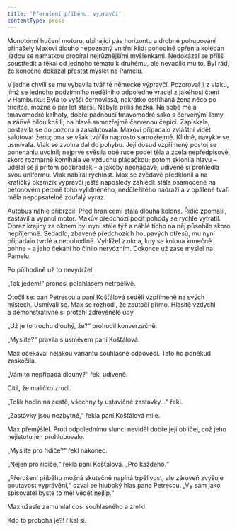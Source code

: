 ```yaml
---
title: 'Přerušení příběhu: výpravčí'
contentType: prose
---
```


Monotónní hučení motoru, ubíhající pás horizontu a drobné pohupování přinášely Maxovi dlouho nepoznaný vnitřní klid: pohodlně opřen a kolébán jízdou se namátkou probíral nejrůznějšími myšlenkami. Nedokázal se příliš soustředit a těkal od jednoho tématu k druhému, ale nevadilo mu to. Byl rád, že konečně dokázal přestat myslet na Pamelu.

  

V jedné chvíli se mu vybavila tvář té německé výpravčí. Pozoroval ji z vlaku, jímž se jednoho podzimního nedělního odpoledne vracel z jakéhosi čtení v Hamburku: Byla to vyšší černovlasá, nakrátko ostříhaná žena něco po třicítce, možná o pár let starší. Nebyla příliš hezká. Na sobě měla tmavomodré kalhoty, dobře padnoucí tmavomodré sako s červenými lemy a zářivě bílou košili; na hlavě samozřejmě červenou čepici. Zapískala, postavila se do pozoru a zasalutovala. Maxovi připadalo zvláštní vidět salutovat ženu; ona se však tvářila naprosto samozřejmě. Klidně, navykle se usmívala. Vlak se zvolna dal do pohybu. Její dosud vzpřímený postoj se ponenáhlu uvolnil; nejprve svěsila obě ruce podél těla a zcela nepředpisově, skoro rozmarně komíhala ve vzduchu plácačkou; potom sklonila hlavu – udělal se jí přitom podbradek – a jakoby nechápavě, udiveně si prohlédla svou uniformu. Vlak nabíral rychlost. Max se zvědavě předklonil a na kratičký okamžik výpravčí ještě naposledy zahlédl: stála osamoceně na betonovém peroně toho vylidněného, nedůležitého nádraží a v opálené tváři měla nepopsatelně zoufalý výraz.

Autobus náhle přibrzdil. Před hranicemi stála dlouhá kolona. Řidič zpomalil, zastavil a vypnul motor. Maxův předchozí pocit pohody se rychle vytratil. Obraz krajiny za oknem byl nyní stále týž a náhlé ticho na něj působilo skoro nepříjemně. Sedadlo, zbavené předchozích houpavých otřesů, mu nyní připadalo tvrdé a nepohodlné. Vyhlížel z okna, kdy se kolona konečně pohne – a jeho čekání ho činilo nervózním. Dokonce už zase myslel na Pamelu.

Po půlhodině už to nevydržel.

„Tak jedem!“ pronesl polohlasem netrpělivě.

Otočil se: pan Petrescu a paní Košťálová seděli vzpřímeně na svých místech. Usmívali se. Max se rozhodl, že zaútočí přímo. Hlasitě vzdychl a demonstrativně si protáhl zdřevěnělé údy.

„Už je to trochu dlouhý, že?“ prohodil konverzačně.

„Myslíte?“ pravila s úsměvem paní Košťálová.

Max očekával nějakou variantu souhlasné odpovědi. Tato ho poněkud zaskočila.

„Vám to nepřipadá dlouhý?“ řekl udiveně.

Cítil, že maličko zrudl.

„Tolik hodin na cestě, všechny ty ustavičné zastávky…“ řekl.

„Zastávky jsou nezbytné,“ řekla paní Košťálová mile.

Max přemýšlel. Proti odpolednímu slunci neviděl dobře její obličej, což jeho nejistotu jen prohlubovalo.

„Myslíte pro řidiče?“ řekl nakonec.

„Nejen pro řidiče,“ řekla paní Košťálová. „Pro každého.“

„Přerušení příběhu možná skutečně napíná trpělivost, ale zároveň zvyšuje poutavost vyprávění,“ ozval se hluboký hlas pana Petrescu. „Vy sám jako spisovatel byste to měl vědět nejlíp.“

Max užasle zamumlal cosi souhlasného a zmlkl.

Kdo to proboha je?! říkal si.
